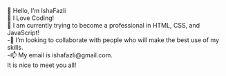 <!DOCTYPE html>
<html lang="en">
<head>
    <meta charset="UTF-8">
    <meta name="viewport" content="width=device-width, initial-scale=1.0">

</head>
<body>
<p>👋 Hello, I’m IshaFazli<br>
 👀 I Love Coding!<br>
 🌱 I am currently trying to become a 
professional in  HTML, CSS, and JavaScript!<br>
-💞️ I’m looking to collaborate with people who will 
  make the best use of my skills.<br>
-📫 My email is ishafazli@gmail.com. <br>
It is nice to meet you all!</p>
</body>
</html>
<!---
IshaFazli3/IshaFazli3 is a ✨ special ✨ repository because its `README.md` (this file) appears on your GitHub profile.
You can click the Preview link to take a look at your changes.
--->  
